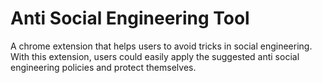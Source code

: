 # Anti Social Engineering Tool
A chrome extension that helps users to avoid tricks in social engineering. With this extension, users could easily apply the suggested anti social engineering policies and protect themselves.
